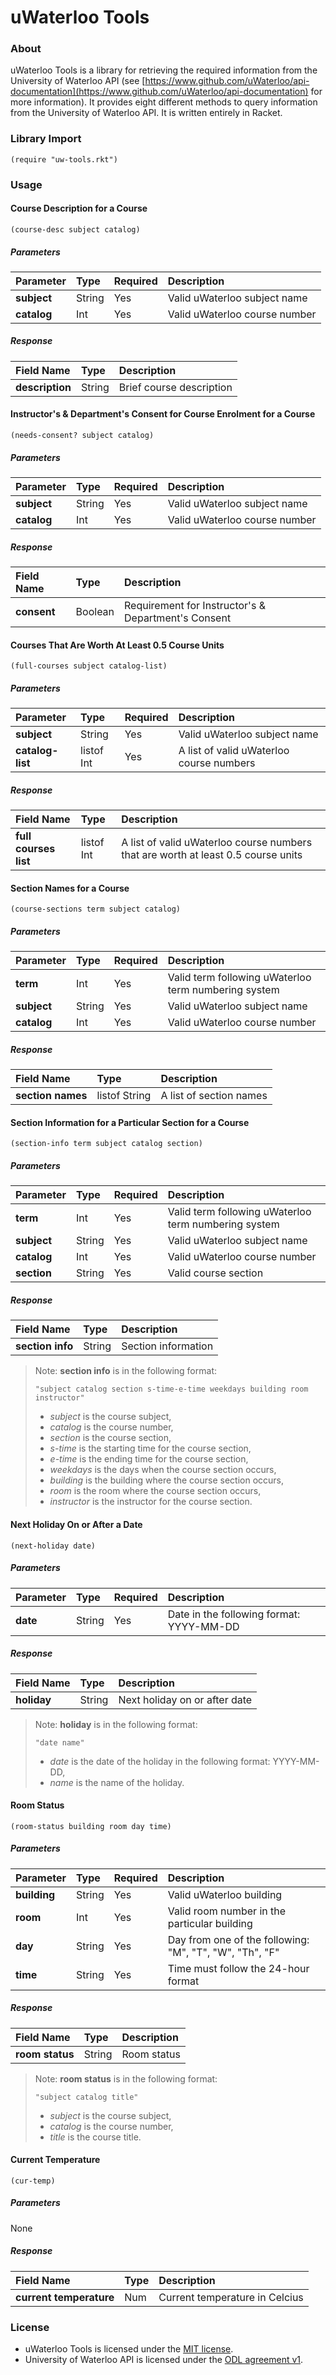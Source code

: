 # uWaterloo Tools
### About
uWaterloo Tools is a library for retrieving the required information from the University of Waterloo API (see [https://www.github.com/uWaterloo/api-documentation](https://www.github.com/uWaterloo/api-documentation) for more information). It provides eight different methods to query information from the University of Waterloo API. It is written entirely in Racket.

### Library Import
```Racket
(require "uw-tools.rkt")
```

### Usage
#### Course Description for a Course
```Racket
(course-desc subject catalog)
```
##### Parameters
| Parameter    | Type    | Required   | Description                               |
|:-------------|:--------|:-----------|:------------------------------------------|
|**subject**   | String  | Yes        | Valid uWaterloo subject name              |
|**catalog**   | Int     | Yes        | Valid uWaterloo course number             |
##### Response
| Field Name     | Type    | Description                 |
|:---------------|:--------|:----------------------------|
|**description** | String  | Brief course description    |

#### Instructor's & Department's Consent for Course Enrolment for a Course
```Racket
(needs-consent? subject catalog)
```
##### Parameters
| Parameter    | Type    | Required   | Description                               |
|:-------------|:--------|:-----------|:------------------------------------------|
|**subject**   | String  | Yes        | Valid uWaterloo subject name              |
|**catalog**   | Int     | Yes        | Valid uWaterloo course number             |
##### Response
| Field Name     | Type    | Description                                           |
|:---------------|:--------|:------------------------------------------------------|
|**consent**     | Boolean | Requirement for Instructor's & Department's Consent   |

#### Courses That Are Worth At Least 0.5 Course Units
```Racket
(full-courses subject catalog-list)
```
##### Parameters
| Parameter         | Type           | Required   | Description                               |
|:------------------|:---------------|:-----------|:------------------------------------------|
|**subject**        | String         | Yes        | Valid uWaterloo subject name              |
|**catalog-list**   | listof Int     | Yes        | A list of valid uWaterloo course numbers  |
##### Response
| Field Name            | Type       | Description                                                                        |
|:----------------------|:-----------|:-----------------------------------------------------------------------------------|
|**full courses list**  | listof Int | A list of valid uWaterloo course numbers that are worth at least 0.5 course units  |

#### Section Names for a Course
```Racket
(course-sections term subject catalog)
```
##### Parameters
| Parameter    | Type           | Required   | Description                                                       |
|:-------------|:---------------|:-----------|:------------------------------------------------------------------|
|**term**      | Int            | Yes        | Valid term following uWaterloo term numbering system              |
|**subject**   | String         | Yes        | Valid uWaterloo subject name                                      |
|**catalog**   | Int            | Yes        | Valid uWaterloo course number                                     |
##### Response
| Field Name           | Type          | Description              |
|:---------------------|:--------------|:-------------------------|
|**section names**     | listof String | A list of section names  |

#### Section Information for a Particular Section for a Course
```Racket
(section-info term subject catalog section)
```
##### Parameters
| Parameter    | Type           | Required   | Description                                                       |
|:-------------|:---------------|:-----------|:------------------------------------------------------------------|
|**term**      | Int            | Yes        | Valid term following uWaterloo term numbering system              |
|**subject**   | String         | Yes        | Valid uWaterloo subject name                                      |
|**catalog**   | Int            | Yes        | Valid uWaterloo course number                                     |
|**section**   | String         | Yes        | Valid course section                                              |
##### Response
| Field Name           | Type          | Description              |
|:---------------------|:--------------|:-------------------------|
|**section info**      | String        | Section information      |

> Note: **section info** is in the following format:
>
>     "subject catalog section s-time-e-time weekdays building room instructor"
>
>    * *subject* is the course subject,
>    * *catalog* is the course number,
>    * *section* is the course section,
>    * *s-time* is the starting time for the course section,
>    * *e-time* is the ending time for the course section,
>    * *weekdays* is the days when the course section occurs,
>    * *building* is the building where the course section occurs,
>    * *room* is the room where the course section occurs,
>    * *instructor* is the instructor for the course section.

#### Next Holiday On or After a Date
```Racket
(next-holiday date)
```
##### Parameters
| Parameter    | Type           | Required   | Description                                                       |
|:-------------|:---------------|:-----------|:------------------------------------------------------------------|
|**date**      | String         | Yes        | Date in the following format: YYYY-MM-DD                          |
##### Response
| Field Name           | Type          | Description                   |
|:---------------------|:--------------|:------------------------------|
|**holiday**           | String        | Next holiday on or after date |

> Note: **holiday** is in the following format:
>
>     "date name"
>
>   * *date* is the date of the holiday in the following format: YYYY-MM-DD,
>   * *name* is the name of the holiday.

#### Room Status
```Racket
(room-status building room day time)
```
##### Parameters
| Parameter    | Type           | Required   | Description                                                       |
|:-------------|:---------------|:-----------|:------------------------------------------------------------------|
|**building**  | String         | Yes        | Valid uWaterloo building                                          |
|**room**      | Int            | Yes        | Valid room number in the particular building                      |
|**day**       | String         | Yes        | Day from one of the following: "M", "T", "W", "Th", "F"           |
|**time**      | String         | Yes        | Time must follow the 24-hour format                               |
##### Response
| Field Name           | Type          | Description              |
|:---------------------|:--------------|:-------------------------|
|**room status**       | String        | Room status              |

> Note: **room status** is in the following format:
>
>     "subject catalog title"
>
>   * *subject* is the course subject,
>   * *catalog* is the course number,
>   * *title* is the course title.

#### Current Temperature
```Racket
(cur-temp)
```
##### Parameters
None
##### Response
| Field Name                 | Type          | Description                    |
|:---------------------------|:--------------|:-------------------------------|
|**current temperature**     | Num           | Current temperature in Celcius |

### License
* uWaterloo Tools is licensed under the [MIT license](https://github.com/elailai94/uWaterloo-Tools/blob/master/LICENSE.md).
* University of Waterloo API is licensed under the [ODL agreement v1](https://www.uwaterloo.ca/open-data/university-waterloo-open-data-license-agreement-v1).
